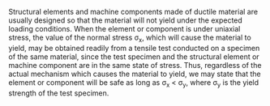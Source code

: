 Structural elements and machine components made of ductile material are usually designed so that the material will not yield under the expected loading conditions. When the element or component is under uniaxial stress, the value of the normal stress σ<sub>x</sub>, which will cause the material to yield, may be obtained readily from a tensile test conducted on a specimen of the same material, since the test specimen and the structural element or machine component are in the same state of stress. Thus, regardless of the actual mechanism which causes the material to yield, we may state that the element or component will be safe as long as σ<sub>x</sub> < σ<sub>y</sub>, where σ<sub>y</sub> is the yield strength of the test specimen. 
